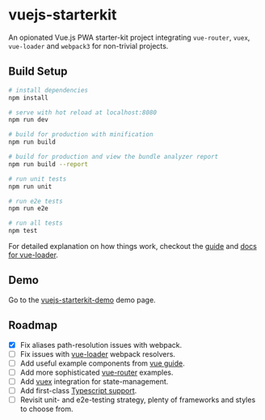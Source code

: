 # vuejs-starterkit

An opionated Vue.js PWA starter-kit project integrating `vue-router`, `vuex`, `vue-loader` and `webpack3` for non-trivial projects.

## Build Setup

``` bash
# install dependencies
npm install

# serve with hot reload at localhost:8080
npm run dev

# build for production with minification
npm run build

# build for production and view the bundle analyzer report
npm run build --report

# run unit tests
npm run unit

# run e2e tests
npm run e2e

# run all tests
npm test
```

For detailed explanation on how things work, checkout the [guide](http://vuejs-templates.github.io/webpack/) and [docs for vue-loader](http://vuejs.github.io/vue-loader).

## Demo

Go to the [vuejs-starterkit-demo](https://macedigital.github.io/vuejs-starterkit/) demo page.

## Roadmap

- [x] Fix aliases path-resolution issues with webpack.
- [ ] Fix issues with [vue-loader](https://vue-loader.vuejs.org/) webpack resolvers.
- [ ] Add useful example components from [vue guide](https://vuejs.org/v2/guide/).
- [ ] Add more sophisticated [vue-router](https://router.vuejs.org/) examples.
- [ ] Add [vuex](https://vuex.vuejs.org/) integration for state-management.
- [ ] Add first-class [Typescript support](https://www.typescriptlang.org/).
- [ ] Revisit unit- and e2e-testing strategy, plenty of frameworks and styles to choose from.

